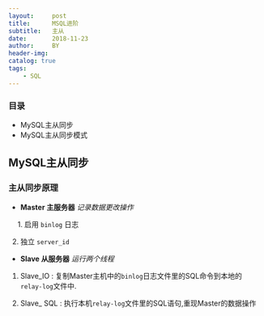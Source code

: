 ```yaml
---
layout:     post
title:      MSQL进阶
subtitle:   主从
date:       2018-11-23
author:     BY
header-img:
catalog: true
tags:
    - SQL
---
```


### 目录

- MySQL主从同步
- MySQL主从同步模式

## MySQL主从同步

### 主从同步原理

- **Master 主服务器** *记录数据更改操作*

 &emsp; 1. 启用 `binlog` 日志

 2. 独立 `server_id`

- **Slave 从服务器** *运行两个线程*

 1. Slave_IO : 复制Master主机中的`binlog`日志文件里的SQL命令到本地的`relay-log`文件中.

 2. Slave_ SQL : 执行本机`relay-log`文件里的SQL语句,重现Master的数据操作
